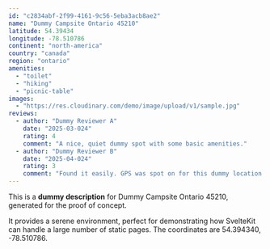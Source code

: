 ```yaml
---
id: "c2834abf-2f99-4161-9c56-5eba3acb8ae2"
name: "Dummy Campsite Ontario 45210"
latitude: 54.39434
longitude: -78.510786
continent: "north-america"
country: "canada"
region: "ontario"
amenities:
  - "toilet"
  - "hiking"
  - "picnic-table"
images:
  - "https://res.cloudinary.com/demo/image/upload/v1/sample.jpg"
reviews:
  - author: "Dummy Reviewer A"
    date: "2025-03-024"
    rating: 4
    comment: "A nice, quiet dummy spot with some basic amenities."
  - author: "Dummy Reviewer B"
    date: "2025-04-024"
    rating: 3
    comment: "Found it easily. GPS was spot on for this dummy location."
---
```


This is a **dummy description** for Dummy Campsite Ontario 45210, generated for the proof of concept.

It provides a serene environment, perfect for demonstrating how SvelteKit can handle a large number of static pages. The coordinates are 54.394340, -78.510786.
